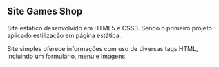 ## Site Games Shop

Site estático desenvolvido em HTML5 e CSS3. Sendo o primeiro projeto aplicado
estilização em página estática.

Site simples oferece informações com uso de diversas tags HTML, incluindo um
formulário, menu e imagens.

